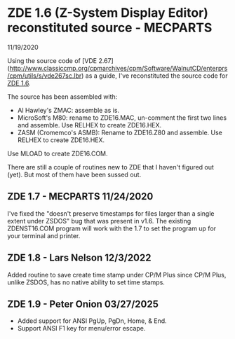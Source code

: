 # ZDE 1.6 (Z-System Display Editor) reconstituted source - MECPARTS 
11/19/2020

Using the source code of [VDE 2.67]
(http://www.classiccmp.org/cpmarchives/cpm/Software/WalnutCD/enterprs/cpm/utils/s/vde267sc.lbr)
as a guide, I've reconstituted the source code for [ZDE 1.6](http://www.classiccmp.org/cpmarchives/cpm/Software/WalnutCD/cpm/editor/zde16.lbr).

The source has been assembled with:

* Al Hawley's ZMAC: assemble as is.
* MicroSoft's M80: rename to ZDE16.MAC, un-comment the first two lines
  and assemble. Use RELHEX to create ZDE16.HEX.
* ZASM (Cromemco's ASMB): Rename to ZDE16.Z80 and assemble. Use RELHEX
to create ZDE16.HEX.

Use MLOAD to create ZDE16.COM.

There are still a couple of routines new to ZDE that I haven't figured
out (yet). But most of them have been sussed out.

## ZDE 1.7 - MECPARTS 11/24/2020

I've fixed the "doesn't preserve timestamps for files larger than a
single extent under ZSDOS" bug that was present in v1.6. The existing
ZDENST16.COM program will work with the 1.7 to set the program up for
your terminal and printer.

## ZDE 1.8 - Lars Nelson 12/3/2022

Added routine to save create time stamp under CP/M Plus since 
CP/M Plus, unlike ZSDOS, has no native ability to set time stamps.

## ZDE 1.9 - Peter Onion 03/27/2025

- Added support for ANSI PgUp, PgDn, Home, & End.
- Support ANSI F1 key for menu/error escape.
